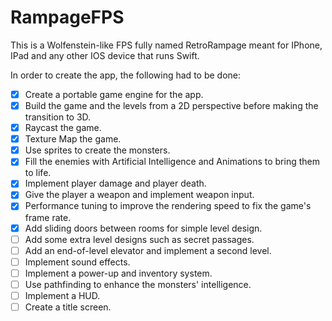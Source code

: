 # RampageFPS

This is a Wolfenstein-like FPS fully named RetroRampage meant for IPhone, IPad and any other IOS device that runs Swift.

In order to create the app, the following had to be done:

- [x] Create a portable game engine for the app.
- [x] Build the game and the levels from a 2D perspective before making the transition to 3D.
- [x] Raycast the game.
- [x] Texture Map the game.
- [x] Use sprites to create the monsters.
- [x] Fill the enemies with Artificial Intelligence and Animations to bring them to life.
- [x] Implement player damage and player death.
- [x] Give the player a weapon and implement weapon input.
- [x] Performance tuning to improve the rendering speed to fix the game's frame rate.
- [x] Add sliding doors between rooms for simple level design.
- [ ] Add some extra level designs such as secret passages.
- [ ] Add an end-of-level elevator and implement a second level.
- [ ] Implement sound effects.
- [ ] Implement a power-up and inventory system.
- [ ] Use pathfinding to enhance the monsters' intelligence.
- [ ] Implement a HUD.
- [ ] Create a title screen.
